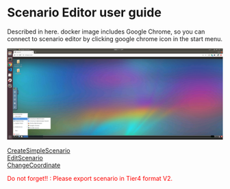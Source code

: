 # Scenario Editor user guide
Described in here.
docker image includes Google Chrome, so you can connect to scenario editor by clicking google chrome icon in the start menu.

![](screenshot_google_chrome.png)

[CreateSimpleScenario](CreateSimpleScenario.md)  
[EditScenario](EditScenario.md)  
[ChangeCoordinate](ChangeCoordinate.md)  

<font color="Red">Do not forget!! : Please export scenario in Tier4 format V2.</font>
